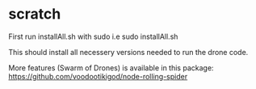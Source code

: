 # scratch

First run installAll.sh with sudo i.e
sudo installAll.sh


This should install all necessery versions needed to run the drone code.

More features (Swarm of Drones) is available in this package: https://github.com/voodootikigod/node-rolling-spider
